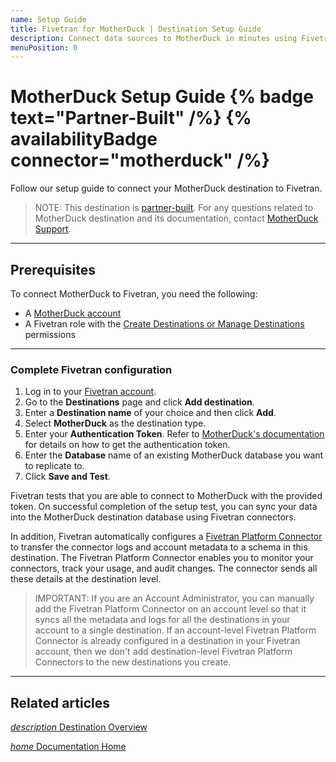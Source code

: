 ```yaml
---
name: Setup Guide
title: Fivetran for MotherDuck | Destination Setup Guide
description: Connect data sources to MotherDuck in minutes using Fivetran. Explore documentation and start syncing your applications, databases, events, files, and more.
menuPosition: 0
---
```



# MotherDuck Setup Guide {% badge text="Partner-Built" /%} {% availabilityBadge connector="motherduck" /%}

Follow our setup guide to connect your MotherDuck destination to Fivetran.

> NOTE: This destination is [partner-built](/docs/partner-built-program). For any questions related to MotherDuck destination and its documentation, contact [MotherDuck Support](mailto:support@motherduck.com).

-------

## Prerequisites

To connect MotherDuck to Fivetran, you need the following:

- A [MotherDuck account](https://motherduck.com/docs/getting-started/)
- A Fivetran role with the [Create Destinations or Manage Destinations](/docs/using-fivetran/fivetran-dashboard/account-settings/role-based-access-control#destinationpermissions) permissions

-------

### <span class="step-item"> Complete Fivetran configuration </span>

1. Log in to your [Fivetran account](https://fivetran.com/login).
2. Go to the **Destinations** page and click **Add destination**.
3. Enter a **Destination name** of your choice and then click **Add**.
4. Select **MotherDuck** as the destination type.
5. Enter your **Authentication Token**. Refer to [MotherDuck's documentation](https://motherduck.com/docs/authenticating-to-motherduck#fetching-the-service-token) for details on how to get the authentication token.
6. Enter the **Database** name of an existing MotherDuck database you want to replicate to.
7. Click **Save and Test**.

Fivetran tests that you are able to connect to MotherDuck with the provided token.
On successful completion of the setup test, you can sync your data into the MotherDuck destination database using Fivetran connectors.

In addition, Fivetran automatically configures a [Fivetran Platform Connector](/docs/logs/fivetran-platform) to transfer the connector logs and account metadata to a schema in this destination. The Fivetran Platform Connector enables you to monitor your connectors, track your usage, and audit changes. The connector sends all these details at the destination level.

> IMPORTANT: If you are an Account Administrator, you can manually add the Fivetran Platform Connector on an account level so that it syncs all the metadata and logs for all the destinations in your account to a single destination. If an account-level Fivetran Platform Connector is already configured in a destination in your Fivetran account, then we don't add destination-level Fivetran Platform Connectors to the new destinations you create.

-------

## Related articles

[<i aria-hidden="true" class="material-icons">description</i> Destination Overview](/docs/destinations/motherduck)

<b> </b>

[<i aria-hidden="true" class="material-icons">home</i> Documentation Home](/docs/getting-started)

